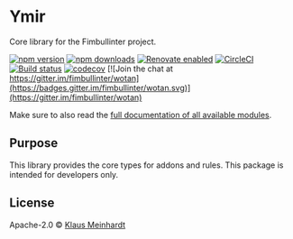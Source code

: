 # Ymir

Core library for the Fimbullinter project.

[![npm version](https://img.shields.io/npm/v/@fimbul/ymir.svg)](https://www.npmjs.com/package/@fimbul/ymir)
[![npm downloads](https://img.shields.io/npm/dm/@fimbul/ymir.svg)](https://www.npmjs.com/package/@fimbul/ymir)
[![Renovate enabled](https://img.shields.io/badge/renovate-enabled-brightgreen.svg)](https://renovateapp.com/)
[![CircleCI](https://circleci.com/gh/fimbullinter/wotan/tree/master.svg?style=shield)](https://circleci.com/gh/fimbullinter/wotan/tree/master)
[![Build status](https://ci.appveyor.com/api/projects/status/a28dpupxvjljibq3/branch/master?svg=true)](https://ci.appveyor.com/project/ajafff/wotan/branch/master)
[![codecov](https://codecov.io/gh/fimbullinter/wotan/branch/master/graph/badge.svg)](https://codecov.io/gh/fimbullinter/wotan)
[![Join the chat at https://gitter.im/fimbullinter/wotan](https://badges.gitter.im/fimbullinter/wotan.svg)](https://gitter.im/fimbullinter/wotan)

Make sure to also read the [full documentation of all available modules](https://github.com/fimbullinter/wotan#readme).

## Purpose

This library provides the core types for addons and rules. This package is intended for developers only.

## License

Apache-2.0 © [Klaus Meinhardt](https://github.com/ajafff)
